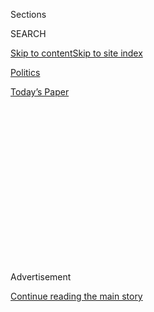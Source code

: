 <div id="app">

<div>

<div>

<div>

<div class="NYTAppHideMasthead css-1q2w90k e1suatyy0">

<div class="section css-ui9rw0 e1suatyy2">

<div class="css-eph4ug er09x8g0">

<div class="css-6n7j50">

</div>

<span class="css-1dv1kvn">Sections</span>

<div class="css-10488qs">

<span class="css-1dv1kvn">SEARCH</span>

</div>

[Skip to content](#site-content)[Skip to site
index](#site-index)

</div>

<div id="masthead-section-label" class="css-1wr3we4 eaxe0e00">

[Politics](https://www.nytimes.com/section/politics)

</div>

<div class="css-10698na e1huz5gh0">

</div>

</div>

<div id="masthead-bar-one" class="section hasLinks css-15hmgas e1csuq9d3">

<div class="css-uqyvli e1csuq9d0">

</div>

<div class="css-1uqjmks e1csuq9d1">

</div>

<div class="css-9e9ivx">

[](https://myaccount.nytimes.com/auth/login?response_type=cookie&client_id=vi)

</div>

<div class="css-1bvtpon e1csuq9d2">

[Today’s
Paper](https://www.nytimes.com/section/todayspaper)

</div>

</div>

</div>

</div>

<div data-aria-hidden="false">

<div id="site-content" data-role="main">

<div>

<div class="css-1aor85t" style="opacity:0.000000001;z-index:-1;visibility:hidden">

<div class="css-1hqnpie">

<div class="css-epjblv">

<span class="css-17xtcya">[Politics](/section/politics)</span><span class="css-x15j1o">|</span><span class="css-fwqvlz">Trump
Discussed Pulling U.S. From NATO, Aides Say Amid New Concerns Over
Russia</span>

</div>

<div class="css-k008qs">

<div class="css-1iwv8en">

<span class="css-18z7m18"></span>

<div>

</div>

</div>

<span class="css-1n6z4y">https://nyti.ms/2HaZZrK</span>

<div class="css-1705lsu">

<div class="css-4xjgmj">

<div class="css-4skfbu" data-role="toolbar" data-aria-label="Social Media Share buttons, Save button, and Comments Panel with current comment count" data-testid="share-tools">

  - 
  - 
  - 
  - 
    
    <div class="css-6n7j50">
    
    </div>

  - 
  - 

</div>

</div>

</div>

</div>

</div>

</div>

<div id="NYT_TOP_BANNER_REGION" class="css-13pd83m">

</div>

<div id="top-wrapper" class="css-1sy8kpn">

<div id="top-slug" class="css-l9onyx">

Advertisement

</div>

[Continue reading the main
story](#after-top)

<div class="ad top-wrapper" style="text-align:center;height:100%;display:block;min-height:250px">

<div id="top" class="place-ad" data-position="top" data-size-key="top">

</div>

</div>

<div id="after-top">

</div>

</div>

<div id="sponsor-wrapper" class="css-1hyfx7x">

<div id="sponsor-slug" class="css-19vbshk">

Supported by

</div>

[Continue reading the main
story](#after-sponsor)

<div id="sponsor" class="ad sponsor-wrapper" style="text-align:center;height:100%;display:block">

</div>

<div id="after-sponsor">

</div>

</div>

<div class="css-1vkm6nb ehdk2mb0">

# Trump Discussed Pulling U.S. From NATO, Aides Say Amid New Concerns Over Russia

</div>

<div class="css-79elbk" data-testid="photoviewer-wrapper">

<div class="css-z3e15g" data-testid="photoviewer-wrapper-hidden">

</div>

<div class="css-1a48zt4 ehw59r15" data-testid="photoviewer-children">

![<span class="css-16f3y1r e13ogyst0" data-aria-hidden="true">President
Trump with Secretary of State Mike Pompeo, left, and the national
security adviser, John R. Bolton, at the NATO summit meeting in Brussels
last year. Mr. Trump’s threats to withdraw from the alliance had sent
officials scrambling to prevent the annual gathering from turning into a
disaster.</span><span class="css-cnj6d5 e1z0qqy90" itemprop="copyrightHolder"><span class="css-1ly73wi e1tej78p0">Credit...</span><span><span>Doug
Mills/The New York
Times</span></span></span>](https://static01.nyt.com/images/2019/01/15/us/15dc-trumpnato-1/merlin_141156909_cfa4e9a4-a737-4809-aae5-718916f5b72c-articleLarge.jpg?quality=75&auto=webp&disable=upscale)

</div>

</div>

<div class="css-xt80pu e12qa4dv0">

<div class="css-18e8msd">

<div class="css-vp77d3 epjyd6m0">

<div class="css-1baulvz">

By [<span class="css-1baulvz" itemprop="name">Julian E.
Barnes</span>](https://www.nytimes.com/by/julian-e-barnes) and
[<span class="css-1baulvz last-byline" itemprop="name">Helene
Cooper</span>](https://www.nytimes.com/by/helene-cooper)

</div>

</div>

  - Jan. 14,
    2019

  - 
    
    <div class="css-4xjgmj">
    
    <div class="css-d8bdto" data-role="toolbar" data-aria-label="Social Media Share buttons, Save button, and Comments Panel with current comment count" data-testid="share-tools">
    
      - 
      - 
      - 
      - 
        
        <div class="css-6n7j50">
        
        </div>
    
      - 
      - 
    
    </div>
    
    </div>

</div>

</div>

<div class="section meteredContent css-1r7ky0e" name="articleBody" itemprop="articleBody">

<div class="css-1fanzo5 StoryBodyCompanionColumn">

<div class="css-53u6y8">

WASHINGTON — There are few things that President Vladimir V. Putin of
Russia desires more than the weakening of NATO, the military alliance
among the United States, Europe and Canada that has deterred Soviet and
Russian aggression for 70 years.

Last year, President Trump suggested a move tantamount to destroying
NATO: the withdrawal of the United States.

Senior administration officials told The New York Times that several
times over the course of 2018, Mr. Trump privately said he wanted to
withdraw from the North Atlantic Treaty Organization. Current and former
officials who support the alliance said they feared Mr. Trump could
return to his threat as allied military spending continued to lag behind
the goals the president had set.

In the days around a [tumultuous NATO summit
meeting](https://www.nytimes.com/2018/07/12/world/europe/trump-nato-russia.html)
last summer, they said, Mr. Trump told his top national security
officials that he did not see the point of the military alliance, which
he presented as a drain on the United States.

</div>

</div>

<div class="css-1fanzo5 StoryBodyCompanionColumn">

<div class="css-53u6y8">

At the time, Mr. Trump’s national security team, including Jim Mattis,
then the defense secretary, and John R. Bolton, the national security
adviser, scrambled to keep American strategy on track without mention of
a withdrawal that would drastically reduce Washington’s influence in
Europe and could embolden Russia for decades.

Now, the president’s repeatedly stated desire to withdraw from NATO is
raising new worries among national security officials amid growing
concern about Mr. Trump’s efforts to keep his [meetings with Mr. Putin
secret](https://www.nytimes.com/2019/01/13/us/politics/trump-putin-russia-meetings.html)
from even his own aides, and [an F.B.I.
investigation](https://www.nytimes.com/2019/01/11/us/politics/fbi-trump-russia-inquiry.html)
into the administration’s Russia ties.

A move to withdraw from the alliance, in place since 1949, “would be one
of the most damaging things that any president could do to U.S.
interests,” said Michèle A. Flournoy, an under secretary of defense
under President Barack Obama.

“It would destroy 70-plus years of painstaking work across multiple
administrations, Republican and Democratic, to create perhaps the most
powerful and advantageous alliance in history,” Ms. Flournoy said in an
interview. “And it would be the wildest success that Vladimir Putin
could dream of.”

Retired Adm. James G. Stavridis, the former supreme allied commander of
NATO, said an American withdrawal from the alliance would be “a
geopolitical mistake of epic proportion.”

</div>

</div>

<div class="css-1fanzo5 StoryBodyCompanionColumn">

<div class="css-53u6y8">

“Even discussing the idea of leaving NATO — let alone actually doing so
— would be the gift of the century for Putin,” Admiral Stavridis said.

</div>

</div>

<div class="css-79elbk" data-testid="photoviewer-wrapper">

<div class="css-z3e15g" data-testid="photoviewer-wrapper-hidden">

</div>

<div class="css-1a48zt4 ehw59r15" data-testid="photoviewer-children">

![<span class="css-16f3y1r e13ogyst0" data-aria-hidden="true">President
Bill Clinton, along with other world leaders, at the NATO 50th
anniversary summit meeting in 1999. This year’s 70th anniversary meeting
was downgraded to a foreign ministers gathering, as diplomats feared
that Mr. Trump could use it to renew his attacks on the
alliance.</span><span class="css-cnj6d5 e1z0qqy90" itemprop="copyrightHolder"><span class="css-1ly73wi e1tej78p0">Credit...</span><span>Doug
Mills/Associated
Press</span></span>](https://static01.nyt.com/images/2019/01/15/us/15dc-trumpnato-2/merlin_149179107_c08220b3-9a08-40f3-94d4-66e86f863c0a-articleLarge.jpg?quality=75&auto=webp&disable=upscale)

</div>

</div>

<div class="css-1fanzo5 StoryBodyCompanionColumn">

<div class="css-53u6y8">

Senior Trump administration officials discussed the internal and highly
sensitive efforts to preserve the military alliance on condition of
anonymity.

After the White House was asked for comment on Monday, a senior
administration official pointed to Mr. Trump’s remarks in July when he
called the United States’ commitment to NATO “very strong” and the
alliance “very important.” The official declined to comment further.

American national security officials believe that Russia has largely
focused on undermining solidarity between the United States and Europe
after it annexed Crimea in 2014. Its goal was to upend NATO, which
Moscow views as a threat.

Russia’s meddling in American elections and its efforts to prevent
former satellite states from joining the alliance have aimed to weaken
what it views as an enemy next door, the American officials said. With a
weakened NATO, they said, Mr. Putin would have more freedom to behave as
he wishes, setting up Russia as a counterweight to Europe and the United
States.

An American withdrawal from the alliance would accomplish all that Mr.
Putin has been trying to put into motion, the officials said —
essentially, doing the Russian leader’s hardest and most critical work
for him.

</div>

</div>

<div class="css-1fanzo5 StoryBodyCompanionColumn">

<div class="css-53u6y8">

When Mr. Trump first raised the possibility of leaving the alliance,
senior administration officials were unsure if he was serious. He has
returned to the idea several times, officials said increasing their
worries.

Mr. Trump’s dislike of alliances abroad and American commitments to
international organizations is no secret.

The president has repeatedly and publicly challenged or withdrawn from a
number of military and economic partnerships, from the Paris climate
accord to an Asia-Pacific trade pact. He has questioned the United
States’ military alliance with South Korea and Japan, and he has
announced a withdrawal of American troops from Syria without first
consulting allies in the American-led coalition to defeat the Islamic
State.

NATO had planned to hold a leaders meeting in Washington to mark its
70th anniversary in April, akin to the 50-year celebration that was
hosted by President Bill Clinton in 1999. But this year’s meeting has
been downgraded to a foreign ministers gathering, as some diplomats
feared that Mr. Trump could use a Washington summit meeting to renew his
attacks on the alliance.

Leaders are now scheduled to meet at the end of 2019, but not in
Washington.

Mr. Trump’s threats to withdraw had sent officials scrambling to prevent
the annual gathering of NATO leaders in Brussels last July from turning
into a disaster.

</div>

</div>

![<span class="css-16f3y1r e13ogyst0">Cyberattacks. “Little green men.”
Frozen conflicts. These are just a few of the tactics Russia and its
leader, Vladimir V. Putin, have used to try to disrupt the world
order.</span>](https://static01.nyt.com/images/2018/07/15/world/europe/putin_still-copy/putin_still-copy-videoSixteenByNineJumbo1600.jpg)

<div class="css-1fanzo5 StoryBodyCompanionColumn">

<div class="css-53u6y8">

Senior national security officials had already pushed the military
alliance’s ambassadors to complete a formal agreement on several NATO
goals — including shared defenses against Russia — before the summit
meeting even began, to [shield it from Mr.
Trump](https://www.nytimes.com/2018/08/09/us/politics/nato-summit-trump.html).

</div>

</div>

<div class="css-1fanzo5 StoryBodyCompanionColumn">

<div class="css-53u6y8">

But Mr. Trump upended the proceedings anyway. One meeting, on July 12,
was ostensibly supposed to be about Ukraine and Georgia — two non-NATO
members with aspirations to join the alliance.

Accepted protocol dictates that alliance members do not discuss internal
business in front of nonmembers. But as is frequently the case, Mr.
Trump did not adhere to the established norms, according to several
American and European officials who were in the room.

He complained that European governments were not spending enough on the
shared costs of defense, leaving the United States to carry an outsize
burden. He expressed frustration that European leaders would not, on the
spot, pledge to spend more. And he appeared not to grasp the details
when several tried to explain to him that spending levels were set by
parliaments in individual countries, the American and European officials
said.

Then, at another leaders gathering at the same summit meeting, Mr. Trump
appeared to be taken by surprise by Jens Stoltenberg, the NATO secretary
general.

Backing Mr. Trump’s position, Mr. Stoltenberg pushed allies to increase
their spending and praised the United States for leading by example —
including by increasing its military spending in Europe. At that,
according to one official who was in the room, Mr. Trump whipped his
head around and glared at American officials behind him, surprised by
Mr. Stoltenberg’s remarks and betraying ignorance of his
administration’s own spending plans.

Mr. Trump appeared especially annoyed, officials in the meeting said,
with Chancellor Angela Merkel of Germany and her country’s military
spending of 1 percent of its gross domestic product.

By comparison, the United States’ military spending is about 4 percent
of G.D.P., and Mr. Trump has railed against allies for not meeting the
NATO spending goal of 2 percent of economic output. At the summit
meeting, he surprised the leaders by demanding 4 percent — a move that
would essentially put the goal out of reach for many alliance members.
He also threatened that the United States would “go its own way” in 2019
if military spending from other NATO countries did not rise.

</div>

</div>

<div class="css-1fanzo5 StoryBodyCompanionColumn">

<div class="css-53u6y8">

During the middle of a speech by Ms. Merkel, Mr. Trump again broke
protocol by getting up and leaving, sending ripples of shock across the
room, according to American and European officials who were there. But
before he left, the president walked behind Ms. Merkel and interrupted
her speech to call her a great leader. Startled and relieved that Mr.
Trump had not continued his berating of the leaders, the people in the
room clapped.

In the end, the NATO leaders publicly papered over their differences to
present a unified front. But both European leaders and American
officials emerged from the two days in Brussels shaken and worried that
Mr. Trump would renew his threat to withdraw from the
alliance.

</div>

</div>

<div class="css-79elbk" data-testid="photoviewer-wrapper">

<div class="css-z3e15g" data-testid="photoviewer-wrapper-hidden">

</div>

<div class="css-1a48zt4 ehw59r15" data-testid="photoviewer-children">

<div class="css-1xdhyk6 erfvjey0">

<span class="css-1ly73wi e1tej78p0">Image</span>

<div class="css-zjzyr8">

<div data-testid="lazyimage-container" style="height:257.77777777777777px">

</div>

</div>

</div>

<span class="css-16f3y1r e13ogyst0" data-aria-hidden="true">Congressional
Republicans criticized Mr. Trump’s news conference with President
Vladimir V. Putin of Russia in Helsinki, Finland, just days after the
NATO leaders summit meeting in
Brussels.</span><span class="css-cnj6d5 e1z0qqy90" itemprop="copyrightHolder"><span class="css-1ly73wi e1tej78p0">Credit...</span><span>Doug
Mills/The New York Times</span></span>

</div>

</div>

<div class="css-1fanzo5 StoryBodyCompanionColumn">

<div class="css-53u6y8">

Mr. Trump’s skepticism of NATO appears to be a core belief,
administration officials said, akin to [his desire to expropriate Iraq’s
oil](https://www.nytimes.com/2017/02/20/world/middleeast/jim-mattis-iraq-oil-trump.html).
While officials have explained multiple times why the United States
cannot take Iraq’s oil, Mr. Trump returns to the issue every few months.

Similarly, just when officials think the issue of NATO membership has
been settled, Mr. Trump again brings up his desire to leave the
alliance.

Any move by Mr. Trump against NATO would most likely invite a response
by Congress. American policy toward Russia is the one area where
congressional Republicans have consistently bucked Mr. Trump, including
with [new sanctions on
Moscow](https://www.nytimes.com/2018/08/09/world/europe/russia-sanctions-ruble.html)
and by criticizing his [warm July 16 news
conference](https://www.nytimes.com/2018/07/16/world/europe/trump-putin-election-intelligence.html)
with Mr. Putin in Helsinki, Finland.

Members of NATO may withdraw after a notification period of a year,
under Article 13 of [the Washington
Treaty](https://www.nato.int/cps/ie/natohq/official_texts_17120.htm).
Such a delay would give Congress time to try blocking any attempt by Mr.
Trump to leave.

</div>

</div>

<div class="css-1fanzo5 StoryBodyCompanionColumn">

<div class="css-53u6y8">

“It’s alarming that the president continues to falsely assert that NATO
does not contribute to the overall safety of the United States or the
international community,” said Senator Jeanne Shaheen, a New Hampshire
Democrat who is among the lawmakers who support legislation to stop Mr.
Trump from withdrawing from the military alliance. “The Senate knows
better and stands ready to defend NATO.”

NATO’s popularity with the public continues to be strong. But the
alliance has become a more partisan issue, with Democrats showing strong
enthusiasm and Republican support softening, according to a survey by
[the Ronald Reagan
Institute.](https://www.reaganfoundation.org/reagan-institute/centers/peace-through-strength/)

Kay Bailey Hutchison, Washington’s ambassador to NATO and a former
Republican senator, has sought to build support for the alliance in
Congress, including helping to organize a bipartisan group of backers.

But even if Congress moved to block a withdrawal, a statement by Mr.
Trump that he wanted to leave would greatly damage NATO. Allies feeling
threatened by Russia already have extreme doubts about whether Mr. Trump
would order troops to come to their aid.

In his [resignation
letter](https://www.nytimes.com/2018/12/20/us/politics/letter-jim-mattis-trump.html)
last month, Mr. Mattis specifically cited his own commitment to
America’s alliances in an implicit criticism of Mr. Trump’s
principles. Mr. Mattis originally said he would stay through the next
NATO meeting at the end of February, but Mr. Trump pushed him out before
the new year.

Acting Defense Secretary Patrick M. Shanahan is believed to support the
alliance. But he has also pointedly said he thinks that the Pentagon
should not be [“the Department of
No”](https://www.nytimes.com/2018/12/24/us/politics/patrick-shanahan-defense-secretary.html)
to the president.

European and American officials said the presence of Mr. Mattis, a
former top NATO commander, had reassured allies that a senior Trump
administration official had their back. His exit from the Pentagon has
increased worries among some European diplomats that the safety blanket
has now been lost.

</div>

</div>

</div>

<div>

</div>

<div>

</div>

<div>

</div>

<div>

<div id="bottom-wrapper" class="css-1ede5it">

<div id="bottom-slug" class="css-l9onyx">

Advertisement

</div>

[Continue reading the main
story](#after-bottom)

<div id="bottom" class="ad bottom-wrapper" style="text-align:center;height:100%;display:block;min-height:90px">

</div>

<div id="after-bottom">

</div>

</div>

</div>

</div>

</div>

## Site Index

<div>

</div>

## Site Information Navigation

  - [© <span>2020</span> <span>The New York Times
    Company</span>](https://help.nytimes.com/hc/en-us/articles/115014792127-Copyright-notice)

<!-- end list -->

  - [NYTCo](https://www.nytco.com/)
  - [Contact
    Us](https://help.nytimes.com/hc/en-us/articles/115015385887-Contact-Us)
  - [Work with us](https://www.nytco.com/careers/)
  - [Advertise](https://nytmediakit.com/)
  - [T Brand Studio](http://www.tbrandstudio.com/)
  - [Your Ad
    Choices](https://www.nytimes.com/privacy/cookie-policy#how-do-i-manage-trackers)
  - [Privacy](https://www.nytimes.com/privacy)
  - [Terms of
    Service](https://help.nytimes.com/hc/en-us/articles/115014893428-Terms-of-service)
  - [Terms of
    Sale](https://help.nytimes.com/hc/en-us/articles/115014893968-Terms-of-sale)
  - [Site
    Map](https://spiderbites.nytimes.com)
  - [Help](https://help.nytimes.com/hc/en-us)
  - [Subscriptions](https://www.nytimes.com/subscription?campaignId=37WXW)

</div>

</div>

</div>

</div>
